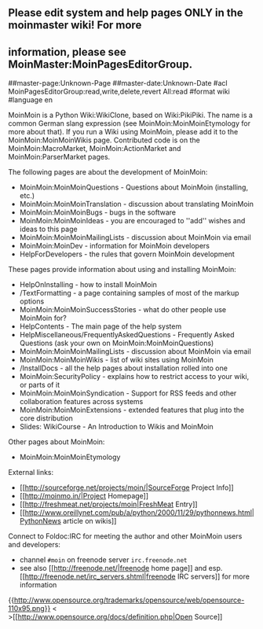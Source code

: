 ## Please edit system and help pages ONLY in the moinmaster wiki! For more
## information, please see MoinMaster:MoinPagesEditorGroup.
##master-page:Unknown-Page
##master-date:Unknown-Date
#acl MoinPagesEditorGroup:read,write,delete,revert All:read
#format wiki
#language en

MoinMoin is a Python Wiki:WikiClone, based on Wiki:PikiPiki. The name is a common German slang expression (see MoinMoin:MoinMoinEtymology for more about that). If you run a Wiki using MoinMoin, please add it to the MoinMoin:MoinMoinWikis page. Contributed code is on the MoinMoin:MacroMarket, MoinMoin:ActionMarket and MoinMoin:ParserMarket pages.

The following pages are about the development of MoinMoin:
 * MoinMoin:MoinMoinQuestions - Questions about MoinMoin (installing, etc.)
 * MoinMoin:MoinMoinTranslation - discussion about translating MoinMoin
 * MoinMoin:MoinMoinBugs - bugs in the software
 * MoinMoin:MoinMoinIdeas - you are encouraged to ''add'' wishes and ideas to this page
 * MoinMoin:MoinMoinMailingLists - discussion about MoinMoin via email
 * MoinMoin:MoinDev - information for MoinMoin developers
 * HelpForDevelopers - the rules that govern MoinMoin development

These pages provide information about using and installing MoinMoin:
 * HelpOnInstalling - how to install MoinMoin
 * /TextFormatting - a page containing samples of most of the markup options
 * MoinMoin:MoinMoinSuccessStories - what do other people use MoinMoin for?
 * HelpContents - The main page of the help system
 * HelpMiscellaneous/FrequentlyAskedQuestions - Frequently Asked Questions (ask your own on MoinMoin:MoinMoinQuestions)
 * MoinMoin:MoinMoinMailingLists - discussion about MoinMoin via email
 * MoinMoin:MoinMoinWikis - list of wiki sites using MoinMoin
 * /InstallDocs - all the help pages about installation rolled into one
 * MoinMoin:SecurityPolicy - explains how to restrict access to your wiki, or parts of it
 * MoinMoin:MoinMoinSyndication - Support for RSS feeds and other collaboration features across systems
 * MoinMoin:MoinMoinExtensions - extended features that plug into the core distribution
 * Slides: WikiCourse - An Introduction to Wikis and MoinMoin

Other pages about MoinMoin:
 * MoinMoin:MoinMoinEtymology

External links:
 * [[http://sourceforge.net/projects/moin/|SourceForge Project Info]]
 * [[http://moinmo.in/|Project Homepage]]
 * [[http://freshmeat.net/projects/moin|FreshMeat Entry]]
 * [[http://www.oreillynet.com/pub/a/python/2000/11/29/pythonnews.html|PythonNews article on wikis]]

Connect to Foldoc:IRC for meeting the author and other MoinMoin users and developers:
 * channel `#moin` on freenode server `irc.freenode.net`
 * see also [[http://freenode.net/|freenode home page]] and esp. [[http://freenode.net/irc_servers.shtml|freenode IRC servers]] for more information

{{http://www.opensource.org/trademarks/opensource/web/opensource-110x95.png}}
<<BR>>[[http://www.opensource.org/docs/definition.php|Open Source]]
